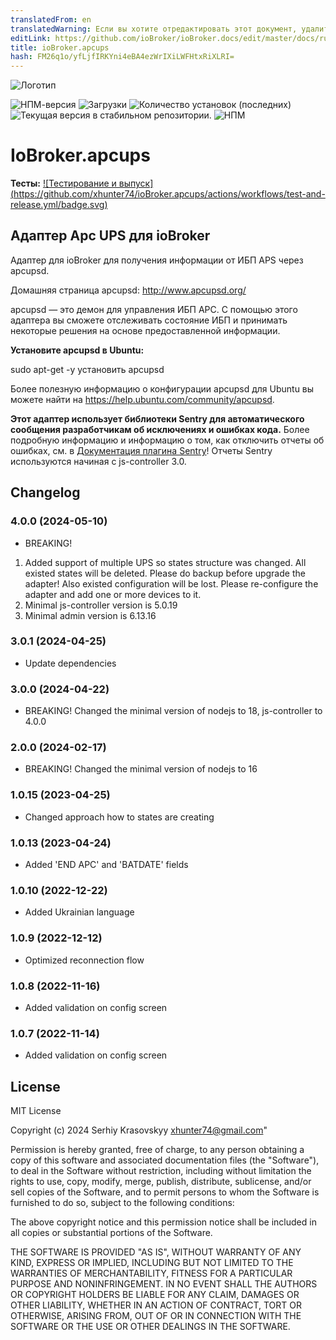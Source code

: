 ```yaml
---
translatedFrom: en
translatedWarning: Если вы хотите отредактировать этот документ, удалите поле «translationFrom», в противном случае этот документ будет снова автоматически переведен
editLink: https://github.com/ioBroker/ioBroker.docs/edit/master/docs/ru/adapterref/iobroker.apcups/README.md
title: ioBroker.apcups
hash: FM26q1o/yfLjfIRKYni4eBA4ezWrIXiLWFHtxRiXLRI=
---
```

![Логотип](../../../en/adapterref/iobroker.apcups/admin/ups.png)

![НПМ-версия](https://img.shields.io/npm/v/iobroker.apcups.svg)
![Загрузки](https://img.shields.io/npm/dm/iobroker.apcups.svg)
![Количество установок (последних)](https://iobroker.live/badges/apcups-installed.svg)
![Текущая версия в стабильном репозитории.](https://iobroker.live/badges/apcups-stable.svg)
![НПМ](https://nodei.co/npm/iobroker.apcups.png?downloads=true)

# IoBroker.apcups
**Тесты:** [![Тестирование и выпуск] (https://github.com/xhunter74/ioBroker.apcups/actions/workflows/test-and-release.yml/badge.svg)](https://github.com/xhunter74/ioBroker.apcups/actions/workflows/test-and-release.yml)

## Адаптер Apc UPS для ioBroker
Адаптер для ioBroker для получения информации от ИБП APS через apcupsd.

Домашняя страница apcupsd: http://www.apcupsd.org/

apcupsd — это демон для управления ИБП APC. С помощью этого адаптера вы сможете отслеживать состояние ИБП и принимать некоторые решения на основе предоставленной информации.

**Установите apcupsd в Ubuntu:**

sudo apt-get -y установить apcupsd

Более полезную информацию о конфигурации apcupsd для Ubuntu вы можете найти на https://help.ubuntu.com/community/apcupsd.

**Этот адаптер использует библиотеки Sentry для автоматического сообщения разработчикам об исключениях и ошибках кода.** Более подробную информацию и информацию о том, как отключить отчеты об ошибках, см. в [Документация плагина Sentry](https://github.com/ioBroker/plugin-sentry#plugin-sentry)! Отчеты Sentry используются начиная с js-controller 3.0.

## Changelog
### 4.0.0 (2024-05-10)
 - BREAKING! 
1. Added support of multiple UPS so states structure was changed. All existed states will be deleted. Please do backup before upgrade the adapter! Also existed configuration will be lost. Please re-configure the adapter and add one or more devices to it.
2. Minimal js-controller version is 5.0.19
3. Minimal admin version is 6.13.16
### 3.0.1 (2024-04-25)
 - Update dependencies
### 3.0.0 (2024-04-22)
 - BREAKING! Changed the minimal version of nodejs to 18, js-controller to 4.0.0
### 2.0.0 (2024-02-17)
 - BREAKING! Changed the minimal version of nodejs to 16 
### 1.0.15 (2023-04-25)
 - Changed approach how to states are creating
### 1.0.13 (2023-04-24)
 - Added 'END APC' and 'BATDATE' fields 
### 1.0.10 (2022-12-22)
 - Added Ukrainian language
### 1.0.9 (2022-12-12)
 - Optimized reconnection flow
### 1.0.8 (2022-11-16)
 - Added validation on config screen
### 1.0.7 (2022-11-14)
 - Added validation on config screen

## License
MIT License

Copyright (c) 2024 Serhiy Krasovskyy xhunter74@gmail.com"

Permission is hereby granted, free of charge, to any person obtaining a copy
of this software and associated documentation files (the "Software"), to deal
in the Software without restriction, including without limitation the rights
to use, copy, modify, merge, publish, distribute, sublicense, and/or sell
copies of the Software, and to permit persons to whom the Software is
furnished to do so, subject to the following conditions:

The above copyright notice and this permission notice shall be included in all
copies or substantial portions of the Software.

THE SOFTWARE IS PROVIDED "AS IS", WITHOUT WARRANTY OF ANY KIND, EXPRESS OR
IMPLIED, INCLUDING BUT NOT LIMITED TO THE WARRANTIES OF MERCHANTABILITY,
FITNESS FOR A PARTICULAR PURPOSE AND NONINFRINGEMENT. IN NO EVENT SHALL THE
AUTHORS OR COPYRIGHT HOLDERS BE LIABLE FOR ANY CLAIM, DAMAGES OR OTHER
LIABILITY, WHETHER IN AN ACTION OF CONTRACT, TORT OR OTHERWISE, ARISING FROM,
OUT OF OR IN CONNECTION WITH THE SOFTWARE OR THE USE OR OTHER DEALINGS IN THE
SOFTWARE.